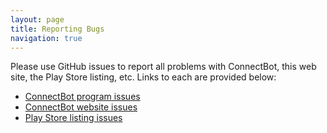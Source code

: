 ```yaml
---
layout: page
title: Reporting Bugs
navigation: true
---
```


Please use GitHub issues to report all problems with ConnectBot, this web
site, the Play Store listing, etc. Links to each are provided below:

 * [ConnectBot program issues](https://github.com/connectbot/connectbot/issues)
 * [ConnectBot website issues](https://github.com/connectbot/connectbot.github.io/issues)
 * [Play Store listing issues](https://github.com/connectbot/assets)
